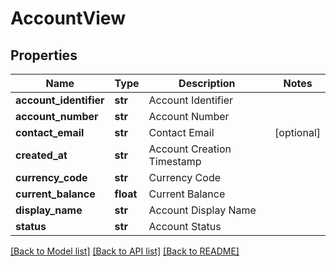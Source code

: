 # AccountView

## Properties
Name | Type | Description | Notes
------------ | ------------- | ------------- | -------------
**account_identifier** | **str** | Account Identifier | 
**account_number** | **str** | Account Number | 
**contact_email** | **str** | Contact Email | [optional] 
**created_at** | **str** | Account Creation Timestamp | 
**currency_code** | **str** | Currency Code | 
**current_balance** | **float** | Current Balance | 
**display_name** | **str** | Account Display Name | 
**status** | **str** | Account Status | 

[[Back to Model list]](../README.md#documentation-for-models) [[Back to API list]](../README.md#documentation-for-api-endpoints) [[Back to README]](../README.md)



